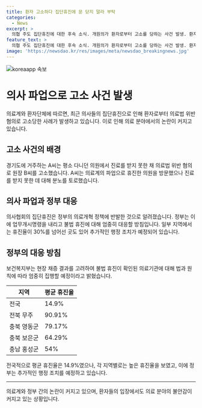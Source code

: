 ```yaml
---
title: 환자 고소하다 집단휴진에 문 닫지 말라 부탁
categories:
  - News
excerpt: >
  의협 주도 집단휴진에 대한 후속 소식. 개원의가 환자로부터 고소를 당하는 사건 발생. 환자의 치료 차질로 고소한 A씨는 의사 파업에 분노를 토로하며 B씨를 고발. 의협의 집단휴진을 둘러싼 정부와 의료계 간 갈등 심화. 정부는 불법 휴진 의료기관에 대한 엄중한 조치 예고. 지자체에선 휴진율이 높은 곳에 대한 행정처분 예정. 보건복지부는 법과 원칙에 따라 엄중한 집행을 약속함.
feature_text: >
  의협 주도 집단휴진에 대한 후속 소식. 개원의가 환자로부터 고소를 당하는 사건 발생. 환자의 치료 차질로 고소한 A씨는 의사 파업에 분노를 토로하며 B씨를 고발. 의협의 집단휴진을 둘러싼 정부와 의료계 간 갈등 심화. 정부는 불법 휴진 의료기관에 대한 엄중한 조치 예고. 지자체에선 휴진율이 높은 곳에 대한 행정처분 예정. 보건복지부는 법과 원칙에 따라 엄중한 집행을 약속함.
image: 'https://newsdao.kr/res/images/meta/newsdao_breakingnews.jpg'
---
```


<p><img src="https://newsdao.kr/res/images/meta/newsdao_breakingnews.jpg" alt="koreaapp 속보" /></p>

<h1 data-ke-size="size26">의사 파업으로 고소 사건 발생</h1>

<p data-ke-size="size16">의료계와 환자단체에 따르면, 최근 의사들의 집단휴진으로 인해 환자로부터 의료법 위반 혐의로 고소당한 사례가 발생하고 있습니다. 이로 인해 의료 분야에서의 논란이 커지고 있습니다.</p>

<h2 data-ke-size="size24">고소 사건의 배경</h2>

<p data-ke-size="size16">경기도에 거주하는 A씨는 평소 다니던 의원에서 진료를 받지 못한 채 의료법 위반 혐의로 원장 B씨를 고소했습니다. A씨는 의료계의 파업으로 휴진한 의원을 방문했으나 진료를 받지 못한 데 대해 분노를 토로했습니다.</p>

<h2 data-ke-size="size24">의사 파업과 정부 대응</h2>

<p data-ke-size="size16">의사협회의 집단휴진은 정부의 의료개혁 정책에 반발한 것으로 알려졌습니다. 정부는 이에 업무개시명령을 내리고 불법 휴진에 대해 엄중히 대응할 방침입니다. 일부 지역에서는 휴진율이 30%를 넘어선 곳도 있어 추가적인 행정 조치가 예정되어 있습니다.</p>

<h2 data-ke-size="size24">정부의 대응 방침</h2>

<p data-ke-size="size16">보건복지부는 현장 채증 결과를 고려하여 불법 휴진이 확인된 의료기관에 대해 법과 원칙에 따라 엄중히 집행할 예정이라고 밝혔습니다.</p>

<table>
    <thead>
        <tr>
            <th>지역</th>
            <th>평균 휴진율</th>
        </tr>
    </thead>
    <tbody>
        <tr>
            <td>전국</td>
            <td>14.9%</td>
        </tr>
        <tr>
            <td>전북 무주</td>
            <td>90.91%</td>
        </tr>
        <tr>
            <td>충북 영동군</td>
            <td>79.17%</td>
        </tr>
        <tr>
            <td>충북 보은군</td>
            <td>64.29%</td>
        </tr>
        <tr>
            <td>충남 홍성군</td>
            <td>54%</td>
        </tr>
    </tbody>
</table>

<p data-ke-size="size16">전국적으로 평균 휴진율은 14.9%였으나, 각 지역별로는 높은 휴진율을 보였고, 이에 정부는 추가적인 행정 조치를 예정하고 있습니다.</p>

<hr>

<p data-ke-size="size16">의료계와 정부 간의 논란이 커지고 있으며, 환자들의 입장에서도 의료 분야의 불안감이 커지고 있는 상황입니다.</p>

